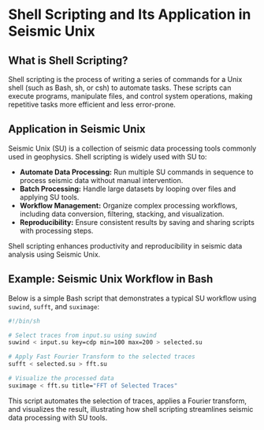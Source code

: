 # Shell Scripting and Its Application in Seismic Unix

## What is Shell Scripting?

Shell scripting is the process of writing a series of commands for a Unix shell (such as Bash, sh, or csh) to automate tasks. These scripts can execute programs, manipulate files, and control system operations, making repetitive tasks more efficient and less error-prone.

## Application in Seismic Unix

Seismic Unix (SU) is a collection of seismic data processing tools commonly used in geophysics. Shell scripting is widely used with SU to:

- **Automate Data Processing:** Run multiple SU commands in sequence to process seismic data without manual intervention.
- **Batch Processing:** Handle large datasets by looping over files and applying SU tools.
- **Workflow Management:** Organize complex processing workflows, including data conversion, filtering, stacking, and visualization.
- **Reproducibility:** Ensure consistent results by saving and sharing scripts with processing steps.

Shell scripting enhances productivity and reproducibility in seismic data analysis using Seismic Unix.

## Example: Seismic Unix Workflow in Bash

Below is a simple Bash script that demonstrates a typical SU workflow using `suwind`, `sufft`, and `suximage`:

```bash
#!/bin/sh

# Select traces from input.su using suwind
suwind < input.su key=cdp min=100 max=200 > selected.su

# Apply Fast Fourier Transform to the selected traces
sufft < selected.su > fft.su

# Visualize the processed data
suximage < fft.su title="FFT of Selected Traces"
```

This script automates the selection of traces, applies a Fourier transform, and visualizes the result, illustrating how shell scripting streamlines seismic data processing with SU tools.